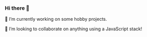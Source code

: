 ### Hi there 👋

🔭 I’m currently working on some hobby projects. 

👯 I’m looking to collaborate on anything using a JavaScript stack!
